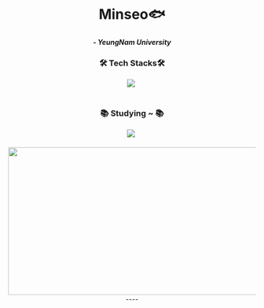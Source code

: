 <h1 align="center">Minseo🐟</h1>

<h5 align="center">
- YeungNam University
</h5>

  
<h3 align="center">🛠 Tech Stacks🛠</h3>

<div align="center">
  <img src="https://img.shields.io/badge/c-A8B9CC.svg?style=for-the-badge&logo=java&logoColor=black" />&nbsp
</div>

<br>

<h3 align="center">📚 Studying ~ 📚</h3>
<div align="center">
  <img src="https://img.shields.io/badge/javascript-%23ED8B00.svg?style=for-the-badge&logo=openjdk&logoColor=white" />&nbsp
</div>
<br>
<div align="center">


  <a href="https://www.gitanimals.org/en_US?utm_medium=image&utm_source=chominseo0723&utm_content=farm">
<img
  src="https://render.gitanimals.org/farms/chominseo0723"
  width="600"
  height="300"
/>
</a>
----
  
